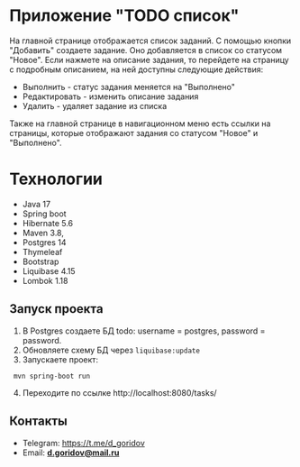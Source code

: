 # Приложение "TODO список"

На главной странице отображается список заданий. С помощью кнопки "Добавить" создаете задание.
Оно добавляется в список со статусом "Новое". Если нажмете на описание задания, то перейдете на 
страницу с подробным описанием, на ней доступны следующие действия:
- Выполнить - статус задания меняется на "Выполнено"
- Редактировать - изменить описание задания
- Удалить - удаляет задание из списка

Также на главной странице в навигационном меню есть ссылки на страницы, которые отображают
задания со статусом "Новое" и "Выполнено".

# Технологии
- Java 17
- Spring boot
- Hibernate 5.6
- Maven 3.8,
- Postgres 14
- Thymeleaf
- Bootstrap
- Liquibase 4.15
- Lombok 1.18

## Запуск проекта
1. В Postgres создаете БД todo: username = postgres,  password = password.
2. Обновляете схему БД через ```liquibase:update```
3. Запускаете проект:
 ```shell
  mvn spring-boot run
 ```
4. Переходите по ссылке http://localhost:8080/tasks/

## Контакты
- Telegram: https://t.me/d_goridov
- Email: **d.goridov@mail.ru**
